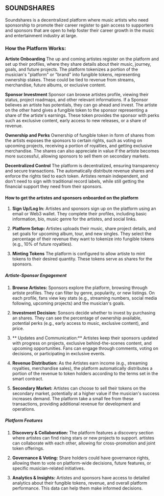 ## SOUNDSHARES

Soundshares is a decentralized platform where music artists who need sponsorship to promote their career register to gain access to supporters and sponsors that are open to help foster their career growth in the music and entertainment industry at large.

### How the Platform Works:

**Artiste Onboarding**
The up and coming artistes register on the platform and set up their profiles, where they share details about their music, journey, goals, and future projects. The platform tokenizes a portion of the musician's "platform" or "brand" into fungible tokens, representing ownership stakes. These could be tied to revenue from streams, merchandise, future albums, or exclusive content.

**Sponsor Investment**
Sponsor can browse artistes profile, viewing their status, project roadmaps, and other relevant informations. If a Sponsor believes an artiste has potentials, they can go ahead and invest. The artiste on the other hand gives a fungible token to the sponsor representing a share of the artiste's earnings. These token provides the sponsor with perks such as exclusive content, early access to new releases, or a share of revenue.

**Ownership and Perks**
Ownership of fungible token in form of shares from the artists exposes the sponsors to certain rights, such as voting on upcoming projects, receiving a portion of royalties, and getting exclusive merchandise.
The shares can also appreciate in value if the artiste becomes more successful, allowing sponsors to sell them on secondary markets.

**Decentralized Control**
The platform is decentralized, ensuring transparency and secure transactions. The automatically distribute revenue shares and enforce the rights tied to each token. Artistes remain independent, and don't need to sign with traditional record labels, while still getting the financial support they need from their sponsors.


#### How to get the artistes and sponsors onboarded on the platform 

   1. **Sign Up/Log In:**
   Artistes and sponsors sign up on the platform using an email or Web3 wallet. They complete their profiles, including basic information, bio, music genre for the artistes, and social links.

   2. **Platform Setup:**
   Artistes uploads their music, share project details, and set goals for upcoming album, tour, and new singles. They select the percentage of their revenue they want to tokenize into fungible tokens (e.g., 10% of future royalties).

   3. **Minting Tokens**
   The platform is configured to allow artiste to mint tokens to their desired quantity. These tokens serve as shares for the sponsors.

##### Artiste-Sponsor Engagement
   1.  **Browse Artistes:**
   Sponsors explore the platform, browsing through artiste profiles. They can filter by genre, popularity, or new listings. On each profile, fans view key stats (e.g., streaming numbers, social media following, upcoming projects) and the musician's goals.

   2.  **Investment Decision:**
   Sonsors decide whether to invest by purchasing an shares. They can see the percentage of ownership available, potential perks (e.g., early access to music, exclusive content), and price.

   3.  ** Updates and Communication:**
  Artistes keep their sponsors updated with progress on projects, exclusive behind-the-scenes content, and upcoming opportunities. Fans can engage through comments, voting on decisions, or participating in exclusive events.

   4.  **Revenue Distribution:**
   As the Artistes earn income (e.g., streaming royalties, merchandise sales), the platform automatically distributes a portion of the revenue to token holders according to the terms set in the smart contract.

   5.  **Secondary Market:**
  Artistes can choose to sell their tokens on the secondary market, potentially at a higher value if the musician's success increases demand. The platform take a small fee from these transactions, providing additional revenue for development and operations.

##### Platform Features
   1. **Discovery & Collaboration:**
   The platform features a discovery section where artistes can find rising stars or new projects to support. artistes can collaborate with each other, allowing for cross-promotion and joint token offerings.

   2. **Governance & Voting:**
   Share holders could have governance rights, allowing them to vote on platform-wide decisions, future features, or specific musician-related initiatives.

   3. **Analytics & Insights:**
   Artistes and sponsors have access to detailed analytics about their fungible tokens, revenue, and overall platform performance. This data can help them make informed decisions.
